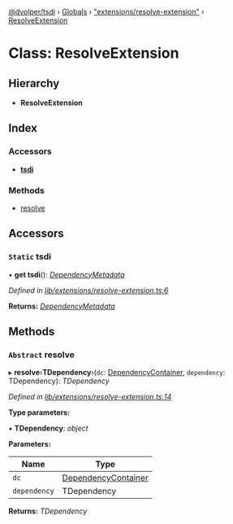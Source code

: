 [@dvolper/tsdi](../README.md) › [Globals](../globals.md) › ["extensions/resolve-extension"](../modules/_extensions_resolve_extension_.md) › [ResolveExtension](_extensions_resolve_extension_.resolveextension.md)

# Class: ResolveExtension

## Hierarchy

* **ResolveExtension**

## Index

### Accessors

* [__tsdi__](_extensions_resolve_extension_.resolveextension.md#static-__tsdi__)

### Methods

* [resolve](_extensions_resolve_extension_.resolveextension.md#abstract-resolve)

## Accessors

### `Static` __tsdi__

• **get __tsdi__**(): *[DependencyMetadata](../modules/_dependency_metadata_.md#dependencymetadata)*

*Defined in [lib/extensions/resolve-extension.ts:6](https://github.com/DavidVollmers/typescript-dependency-injection/blob/33f18a4/packages/tsdi/lib/extensions/resolve-extension.ts#L6)*

**Returns:** *[DependencyMetadata](../modules/_dependency_metadata_.md#dependencymetadata)*

## Methods

### `Abstract` resolve

▸ **resolve**‹**TDependency**›(`dc`: [DependencyContainer](_dependency_container_.dependencycontainer.md), `dependency`: TDependency): *TDependency*

*Defined in [lib/extensions/resolve-extension.ts:14](https://github.com/DavidVollmers/typescript-dependency-injection/blob/33f18a4/packages/tsdi/lib/extensions/resolve-extension.ts#L14)*

**Type parameters:**

▪ **TDependency**: *object*

**Parameters:**

Name | Type |
------ | ------ |
`dc` | [DependencyContainer](_dependency_container_.dependencycontainer.md) |
`dependency` | TDependency |

**Returns:** *TDependency*
